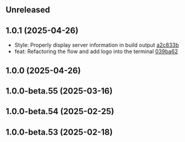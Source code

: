 ## Unreleased

## 1.0.1 (2025-04-26)

- Style: Properly display server information in build output [a2c833b](https://github.com/rasengan-dev/rasenganjs/a2c833ba29f8976929baf4a35b06f530a9355d5e)
- feat: Refactoring the flow and add logo into the terminal [039ba62](https://github.com/rasengan-dev/rasenganjs/039ba629b1190524fcea1ff738271fde9f5304f2)

## 1.0.0 (2025-04-26)

## 1.0.0-beta.55 (2025-03-16)

## 1.0.0-beta.54 (2025-02-25)

## 1.0.0-beta.53 (2025-02-18)
